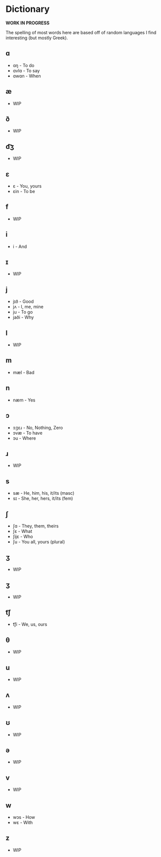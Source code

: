 # Dictionary
**WORK IN PROGRESS**

The spelling of most words here are based off of random languages I find interesting (but mostly Greek).

## ɑ
* ɑŋ - To do
* ɑvlɑ - To say
* ɑwɑn - When

## æ
* WIP

## ð
* WIP

## d͡ʒ
* WIP

## ɛ
* ɛ - You, yours
* ɛin - To be

## f
* WIP

## i
* i - And

## ɪ
* WIP

## j
* jɪð - Good
* jʌ - I, me, mine
* ju - To go
* jaði - Why

## l
* WIP

## m
* mæl - Bad

## n
* næm - Yes

## ɔ
* ɔʒɛɹ - No, Nothing, Zero
* ɔvæ - To have
* ɔu - Where

## ɹ
* WIP

## s
* sæ - He, him, his, it/its (masc)
* sɪ - She, her, hers, it/its (fem)

## ʃ
* ʃɑ - They, them, theirs
* ʃɛ - What
* ʃijɛ - Who
* ʃu - You all, yours (plural)

## ʒ
* WIP

## ʒ
* WIP

## t͡ʃ
* t͡ʃi - We, us, ours

## θ
* WIP

## u
* WIP

## ʌ
* WIP

## ʊ
* WIP

## ə
* WIP

## v
* WIP

## w
* wɔs - How
* wɛ - With

## z
* WIP